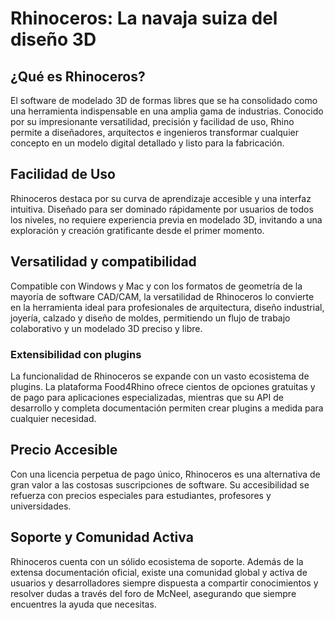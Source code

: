 # Rhinoceros: La navaja suiza del diseño 3D

## ¿Qué es Rhinoceros?

El software de modelado 3D de formas libres que se ha consolidado como una herramienta indispensable en una amplia gama de industrias. Conocido por su impresionante versatilidad, precisión y facilidad de uso, Rhino permite a diseñadores, arquitectos e ingenieros transformar cualquier concepto en un modelo digital detallado y listo para la fabricación.

## Facilidad de Uso

<!-- columna de imagen y columna de texto -->

Rhinoceros destaca por su curva de aprendizaje accesible y una interfaz intuitiva. Diseñado para ser dominado rápidamente por usuarios de todos los niveles, no requiere experiencia previa en modelado 3D, invitando a una exploración y creación gratificante desde el primer momento.

## Versatilidad y compatibilidad

<!-- columna de imagen y columna de texto -->

Compatible con Windows y Mac y con los formatos de geometría de la mayoría de software CAD/CAM, la versatilidad de Rhinoceros lo convierte en la herramienta ideal para profesionales de arquitectura, diseño industrial, joyería, calzado y diseño de moldes, permitiendo un flujo de trabajo colaborativo y un modelado 3D preciso y libre.

### Extensibilidad con plugins

<!-- columna de imagen y columna de texto -->

La funcionalidad de Rhinoceros se expande con un vasto ecosistema de plugins. La plataforma Food4Rhino ofrece cientos de opciones gratuitas y de pago para aplicaciones especializadas, mientras que su API de desarrollo y completa documentación permiten crear plugins a medida para cualquier necesidad.

## Precio Accesible

<!-- columna de imagen y columna de texto -->

Con una licencia perpetua de pago único, Rhinoceros es una alternativa de gran valor a las costosas suscripciones de software. Su accesibilidad se refuerza con precios especiales para estudiantes, profesores y universidades.

## Soporte y Comunidad Activa

<!-- columna de imagen y columna de texto -->

Rhinoceros cuenta con un sólido ecosistema de soporte. Además de la extensa documentación oficial, existe una comunidad global y activa de usuarios y desarrolladores siempre dispuesta a compartir conocimientos y resolver dudas a través del foro de McNeel, asegurando que siempre encuentres la ayuda que necesitas.
